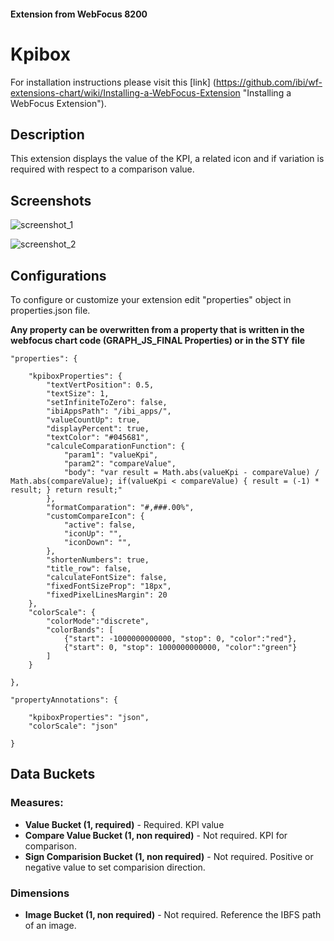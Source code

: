 
#### Extension from WebFocus 8200

# Kpibox

For installation instructions please visit this [link] (https://github.com/ibi/wf-extensions-chart/wiki/Installing-a-WebFocus-Extension "Installing a WebFocus Extension").

## Description

This extension displays the value of the KPI, a related icon and if variation is required with respect to a comparison value.

## Screenshots

![screenshot_1](https://github.com/ibi/wf-extensions-chart/blob/master/com.ibi.kpibox/screenshots/1.png)

![screenshot_2](https://github.com/ibi/wf-extensions-chart/blob/master/com.ibi.kpibox/screenshots/2.png)

## Configurations

To configure or customize your extension edit "properties" object in properties.json file.

**Any property can be overwritten from a property that is written in the webfocus chart code (GRAPH_JS_FINAL Properties) or in the STY file**
	
	"properties": {
	
		"kpiboxProperties": {
			"textVertPosition": 0.5, 
			"textSize": 1,   
			"setInfiniteToZero": false,   
			"ibiAppsPath": "/ibi_apps/",
			"valueCountUp": true, 
			"displayPercent": true,
			"textColor": "#045681", 			
			"calculeComparationFunction": {
				"param1": "valueKpi", 
				"param2": "compareValue", 
				"body": "var result = Math.abs(valueKpi - compareValue) / Math.abs(compareValue); if(valueKpi < compareValue) { result = (-1) * result; } return result;"
			},	
			"formatComparation": "#,###.00%",
			"customCompareIcon": {
				"active": false,	
				"iconUp": "",
				"iconDown": "",
			},
			"shortenNumbers": true, 
			"title_row": false,
			"calculateFontSize": false, 
			"fixedFontSizeProp": "18px",
			"fixedPixelLinesMargin": 20
		},
		"colorScale": {
			"colorMode":"discrete",
			"colorBands": [
				{"start": -1000000000000, "stop": 0, "color":"red"},
				{"start": 0, "stop": 1000000000000, "color":"green"}
			]
		}
		
	},
	 
	"propertyAnnotations": {
	
		"kpiboxProperties": "json",		
		"colorScale": "json"
		
	}


## Data Buckets

### Measures:
* **Value Bucket (1, required)** - Required. KPI value
* **Compare Value Bucket (1, non required)** - Not required. KPI for comparison.
* **Sign Comparision Bucket (1, non required)** - Not required. Positive or negative value to set comparision direction.

### Dimensions
* **Image Bucket (1, non required)** - Not required. Reference the IBFS path of an image.

